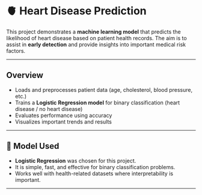 # 🫀 Heart Disease Prediction  

This project demonstrates a **machine learning model** that predicts the likelihood of heart disease based on patient health records. The aim is to assist in **early detection** and provide insights into important medical risk factors.  

---

##  Overview  
- Loads and preprocesses patient data (age, cholesterol, blood pressure, etc.)  
- Trains a **Logistic Regression model** for binary classification (heart disease / no heart disease)  
- Evaluates performance using accuracy  
- Visualizes important trends and results  

---

## 🧠 Model Used  
- **Logistic Regression** was chosen for this project.  
- It is simple, fast, and effective for binary classification problems.  
- Works well with health-related datasets where interpretability is important.  

---

